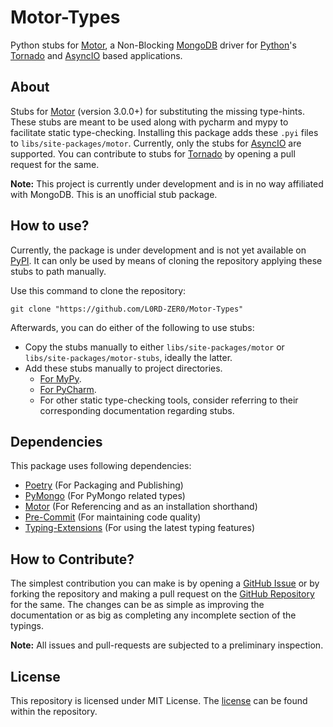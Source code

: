 Motor-Types
===========
Python stubs for [Motor], a Non-Blocking [MongoDB] driver for [Python]'s [Tornado] and [AsyncIO] based applications.

About
------
Stubs for [Motor] (version 3.0.0+) for substituting the missing type-hints. These stubs are meant to be used along with
pycharm and mypy to facilitate static type-checking. Installing this package adds these `.pyi` files to
`libs/site-packages/motor`. Currently, only the stubs for [AsyncIO] are supported. You can contribute to stubs for
[Tornado] by opening a pull request for the same.

**Note:** This project is currently under development and is in no way affiliated with MongoDB. This is an unofficial
stub package.

How to use?
-----------
Currently, the package is under development and is not yet available on [PyPI]. It can only be used by means of cloning
the repository applying these stubs to path manually.

Use this command to clone the repository:
```commandline
git clone "https://github.com/L0RD-ZER0/Motor-Types"
```

Afterwards, you can do either of the following to use stubs:
* Copy the stubs manually to either `libs/site-packages/motor` or `libs/site-packages/motor-stubs`, ideally the latter.
* Add these stubs manually to project directories.
  * [For MyPy][MyPy-Stubs].
  * [For PyCharm][PyCharm-Stubs].
  * For other static type-checking tools, consider referring to their corresponding documentation regarding stubs.

Dependencies
------------
This package uses following dependencies:
* [Poetry] (For Packaging and Publishing)
* [PyMongo] (For PyMongo related types)
* [Motor] (For Referencing and as an installation shorthand)
* [Pre-Commit] (For maintaining code quality)
* [Typing-Extensions] (For using the latest typing features)

How to Contribute?
------------------
The simplest contribution you can make is by opening a [GitHub Issue][GH-Issues] or by forking the repository and making
a pull request on the [GitHub Repository][GH-Repo] for the same. The changes can be as simple as improving the
documentation or as big as completing any incomplete section of the typings.

**Note:** All issues and pull-requests are subjected to a preliminary inspection.

License
-------
This repository is licensed under MIT License. The [license][License] can be found within the repository.


[Motor]: https://github.com/mongodb/motor
[MongoDB]: https://www.mongodb.com
[PyMongo]: https://github.com/mongodb/mongo-python-driver
[Poetry]: https://github.com/python-poetry/poetry
[Pre-Commit]: https://pre-commit.com
[Typing-Extensions]: https://github.com/python/typing_extensions
[Python]: https://python.org
[Tornado]: https://www.tornadoweb.org/
[Asyncio]: https://docs.python.org/3/library/asyncio.html
[PyPI]: https://pypi.org/
[MyPy-Stubs]: https://mypy.readthedocs.io/en/stable/stubs.html#stub-files
[PyCharm-Stubs]: https://www.jetbrains.com/help/pycharm/stubs.html
[GH-Repo]: https://github.com/L0RD-ZER0/Motor-Types
[GH-Issues]: https://github.com/L0RD-ZER0/Motor-Types/issues
[License]: ./LICENSE